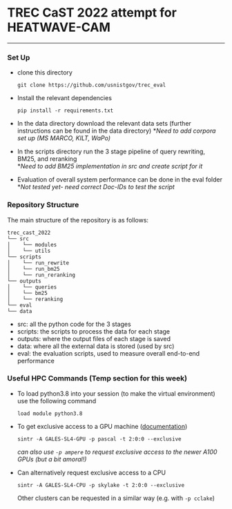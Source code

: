 # TREC CaST 2022 attempt for HEATWAVE-CAM 

---
### Set Up 
* clone this directory 
	```
	git clone https://github.com/usnistgov/trec_eval
	```
* Install the relevant dependencies
	```
	pip install -r requirements.txt
	```

* In the data directory download the relevant data sets (further instructions can be found in the data directory) 
**Need to add corpora set up (MS MARCO, KILT, WaPo)*

* In the scripts directory run the 3 stage pipeline of query rewriting, BM25, and reranking  
**Need to add BM25 implementation in src and create script for it* 

* Evaluation of overall system performance can be done in the eval folder 
**Not tested yet- need correct Doc-IDs to test the script*


### Repository Structure
The main structure of the repository is as follows:

```
trec_cast_2022
└── src
│    └── modules
│    └── utils
└── scripts
│    └── run_rewrite
│    └── run_bm25
│    └── run_reranking
└── outputs
│    └── queries
│    └── bm25
│    └── reranking
└── eval
└── data
```

- src: all the python code for the 3 stages
- scripts: the scripts to process the data for each stage
- outputs: where the output files of each stage is saved
- data: where all the external data is stored (used by src)
- eval: the evaluation scripts, used to measure overall end-to-end performance

### Useful HPC Commands (Temp section for this week)

- To load python3.8 into your session (to make the virtual environment) use the following command
	```
	load module python3.8
	```

- To get exclusive access to a GPU machine ([documentation](https://docs.hpc.cam.ac.uk/hpc/user-guide/interactive.html))
	```
	sintr -A GALES-SL4-GPU -p pascal -t 2:0:0 --exclusive
	```
	*can also use `-p ampere` to request exclusive access to the newer A100 GPUs (but a bit amoral!)*
- Can alternatively request exclusive access to a CPU
	```
	sintr -A GALES-SL4-CPU -p skylake -t 2:0:0 --exclusive
	```
	Other clusters can be requested in a similar way (e.g. with `-p cclake`)
